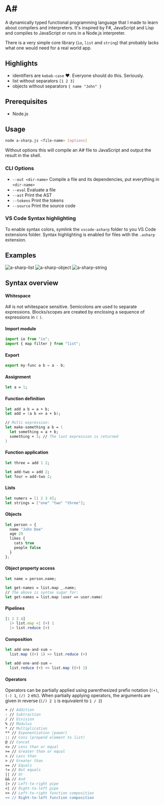 <h1>A#</h1>

A dynamically typed functional programming language that I made to learn about compilers and interpreters. It's inspired by F#, JavaScript and Lisp and compiles to JavaScript or runs in a Node.js interpreter.

There is a very simple core library (`io`, `list` and `string`) that probably lacks what one would need for a real world app.

## Highlights

- identifiers are `kebab-case` ❤️. Everyone should do this. Seriously.
- list without separators `[1 2 3]`
- objects without separators `{ name "John" }`

## Prerequisites

- Node.js

## Usage

```bash
node a-sharp.js <file-name> [options]
```

Without options this will compile an A# file to JavaScript and output the result in the shell.

### CLI Options

- `--out <dir-name>` Compile a file and its dependencies, put everything in `<dir-name>`
- `--eval` Evaluate a file
- `--ast` Print the AST
- `--tokens` Print the tokens
- `--source` Print the source code

### VS Code Syntax highlighting

To enable syntax colors, symlink the `vscode-asharp` folder to you VS Code extensions folder. Syntax highlighting is enabled for files with the `.asharp` extension.

## Examples

![a-sharp-list](https://user-images.githubusercontent.com/13281350/76029538-f4e7ee00-5f34-11ea-86b2-361ee822857b.png)
![a-sharp-object](https://user-images.githubusercontent.com/13281350/76029542-f6b1b180-5f34-11ea-95a3-84f220ba2e89.png)
![a-sharp-string](https://user-images.githubusercontent.com/13281350/76029545-f74a4800-5f34-11ea-9973-8c4ebf8a9e8d.png)

## Syntax overview

#### Whitespace

A# is not whitespace sensitive. Semicolons are used to separate expressions. Blocks/scopes are created by enclosing a sequence of expressions in `(` `)`.

#### Import module

```js
import io from "io";
import { map filter } from "list";
```

#### Export

```js
export my-func a b = a - b;
```

#### Assignment

```fs
let a = 1;
```

#### Function definition

```fs
let add a b = a + b;
let add = (a b => a + b);

// Multi expression:
let make-something a b = (
  let something = a + b;
  something + 3; // The last expression is returned
)
```

#### Function application

```fs
let three = add 1 2;

let add-two = add 2;
let four = add-two 2;
```

#### Lists

```fs
let numers = [1 2 3 4];
let strings = ["one" "two" "three"];
```

#### Objects

```js
let person = {
  name "John Doe"
  age 29
  likes {
    cats true
    people false
  }
};
```

#### Object property access

```fs
let name = person.name;

let get-names = list.map _.name;
// The above is syntax sugar for:
let get-names = list.map (user => user.name)
```

#### Pipelines

```js
[1 2 3 4]
  |> list.map <| (+) 1
  |> list.reduce (+)
```

#### Composition

```js
let add-one-and-sum =
  list.map ((+) 1) >> list.reduce (+)

let add-one-and-sum =
  list.reduce (+) << list.map ((+) 1)
```

#### Operators

Operators can be partially applied using parenthesized prefix notation (`(+)`, `(-) 1`, `(/) 2` etc). When partially applying operators, the arguments are given in reverse (`(/) 2 1` is equivalent to `1 / 2`)

```fs
+ // Addition
- // Subtraction
/ // Division
% // Modulus
* // Multiplication
** // Exponentiation (power)
:: // Cons (prepend element to list)
@ // Concat
<= // Less than or equal
>= // Greater than or equal
< // Less than
> // Greater than
== // Equals
!= // Not equals
|| // Or
&& // And
|> // Left-to-right pipe
<| // Right-to-left pipe
>> // Left-to-right function composition
<< // Right-to-left function composition
```
